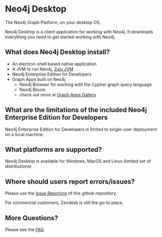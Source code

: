 # Neo4j Desktop
The Neo4j Graph Platform, on your desktop OS. 

Neo4j Desktop is a client application for working with Neo4j. It downloads everything you need to get started working with Neo4j.


## What does Neo4j Desktop install?

- An electron-shell based native application
- A JVM to run Neo4j, [Zulu JVM](http://zulu.org)
- Neo4j Enterprise Edition for Developers
- Graph Apps built on Neo4j
  - Neo4j Browser for working with the Cypher graph query language
  - Neo4j Bloom 
  - check out more at [Graph Apps Gallery](https://install.graphapp.io)

## What are the limitations of the included Neo4j Enterprise Edition for Developers

Neo4j Enterprise Edition for Developers is limited to single-user deployment on a local machine.

## What platforms are supported?

Neo4j Desktop is available for Windows, MacOS and Linux (limited set of distributions)

## Where should users report errors/issues?

Please use the [Issue Reporting](https://github.com/neo4j-apps/neo4j-desktop/issues) of this github repository.

For commercial customers, Zendesk is still the go-to place. 


## More Questions? 

Please see the [FAQ](https://github.com/neo4j-apps/neo4j-desktop/wiki/FAQ)

